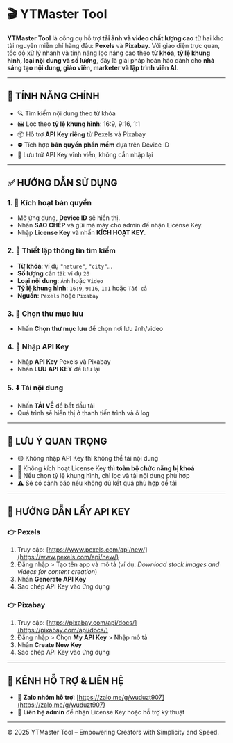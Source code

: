 # 🎬 YTMaster Tool

**YTMaster Tool** là công cụ hỗ trợ **tải ảnh và video chất lượng cao** từ hai kho tài nguyên miễn phí hàng đầu: **Pexels** và **Pixabay**. Với giao diện trực quan, tốc độ xử lý nhanh và tính năng lọc nâng cao theo **từ khóa, tỷ lệ khung hình, loại nội dung và số lượng**, đây là giải pháp hoàn hảo dành cho **nhà sáng tạo nội dung, giáo viên, marketer và lập trình viên AI**.

---

## 🧰 TÍNH NĂNG CHÍNH

- 🔍 Tìm kiếm nội dung theo từ khóa
- 🖼️ Lọc theo **tỷ lệ khung hình**: 16:9, 9:16, 1:1
- 📦 Hỗ trợ **API Key riêng** từ Pexels và Pixabay
- ⛔ Tích hợp **bản quyền phần mềm** dựa trên Device ID
- 💾 Lưu trữ API Key vĩnh viễn, không cần nhập lại

---

## ✅ HƯỚNG DẪN SỬ DỤNG

### 1. 🔐 Kích hoạt bản quyền

- Mở ứng dụng, **Device ID** sẽ hiển thị.
- Nhấn **SAO CHÉP** và gửi mã máy cho admin để nhận License Key.
- Nhập **License Key** và nhấn **KÍCH HOẠT KEY**.

### 2. 🔧 Thiết lập thông tin tìm kiếm

- **Từ khóa**: ví dụ `"nature"`, `"city"`...
- **Số lượng** cần tải: ví dụ `20`
- **Loại nội dung**: `Ảnh` hoặc `Video`
- **Tỷ lệ khung hình**: `16:9`, `9:16`, `1:1` hoặc `Tất cả`
- **Nguồn**: `Pexels` hoặc `Pixabay`

### 3. 📂 Chọn thư mục lưu

- Nhấn **Chọn thư mục lưu** để chọn nơi lưu ảnh/video

### 4. 🔑 Nhập API Key

- Nhập **API Key** Pexels và Pixabay
- Nhấn **LƯU API KEY** để lưu lại

### 5. ⬇️ Tải nội dung

- Nhấn **TẢI VỀ** để bắt đầu tải
- Quá trình sẽ hiển thị ở thanh tiến trình và ô log

---

## 📌 LƯU Ý QUAN TRỌNG

- 🟡 Không nhập API Key thì không thể tải nội dung
- 🔴 Không kích hoạt License Key thì **toàn bộ chức năng bị khoá**
- 📐 Nếu chọn tỷ lệ khung hình, chỉ lọc và tải nội dung phù hợp
- ⚠️ Sẽ có cảnh báo nếu không đủ kết quả phù hợp để tải

---

## 🔑 HƯỚNG DẪN LẤY API KEY

### 👉 Pexels

1. Truy cập: [https://www.pexels.com/api/new/](https://www.pexels.com/api/new/)
2. Đăng nhập > Tạo tên app và mô tả (ví dụ: _Download stock images and videos for content creation_)
3. Nhấn **Generate API Key**
4. Sao chép API Key vào ứng dụng

### 👉 Pixabay

1. Truy cập: [https://pixabay.com/api/docs/](https://pixabay.com/api/docs/)
2. Đăng nhập > Chọn **My API Key** > Nhập mô tả
3. Nhấn **Create New Key**
4. Sao chép API Key vào ứng dụng

---

## 💬 KÊNH HỖ TRỢ & LIÊN HỆ

- 💬 **Zalo nhóm hỗ trợ**: [https://zalo.me/g/wuduzt907](https://zalo.me/g/wuduzt907)
- 📩 **Liên hệ admin** để nhận License Key hoặc hỗ trợ kỹ thuật

---

© 2025 YTMaster Tool – Empowering Creators with Simplicity and Speed.
